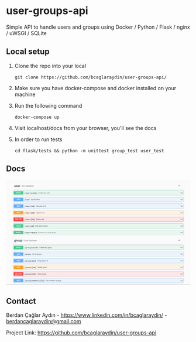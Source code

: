 # user-groups-api

Simple API to handle users and groups using Docker / Python / Flask / nginx / uWSGI / SQLite

## Local setup

1. Clone the repo into your local
   ```
   git clone https://github.com/bcaglaraydin/user-groups-api/
   ```
2. Make sure you have docker-compose and docker installed on your machine

3. Run the following command
   ```
   docker-compose up
   ```
4. Visit localhost/docs from your browser, you'll see the docs

5. In order to run tests
   ```
   cd flask/tests && python -m unittest group_test user_test
   ```
## Docs
   ![](docs.png)
   
## Contact

Berdan Çağlar Aydın - https://www.linkedin.com/in/bcaglaraydin/ - berdancaglaraydin@gmail.com

Project Link: https://github.com/bcaglaraydin/user-groups-api
